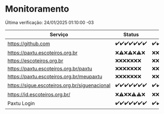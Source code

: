 # Monitoramento

Última verificação: 24/01/2025 01:10:00 -03

|Serviço|Status|Últimas 24h|
|---|---|---|
|https://github.com|<span title="2025-01-17: OK=23">✔️</span><span title="2025-01-18: OK=23">✔️</span><span title="2025-01-19: OK=23">✔️</span><span title="2025-01-20: OK=23">✔️</span><span title="2025-01-21: OK=23">✔️</span><span title="2025-01-22: OK=23">✔️</span><span title="2025-01-23: OK=3">✔️</span>|<span title="23/01/2025 01:10:00 -03 : 200">✔️</span><span title="23/01/2025 02:08:00 -03 : 200">✔️</span><span title="23/01/2025 03:11:00 -03 : 200">✔️</span><span title="23/01/2025 04:08:00 -03 : 200">✔️</span><span title="23/01/2025 05:11:00 -03 : 200">✔️</span><span title="23/01/2025 06:08:00 -03 : 200">✔️</span><span title="23/01/2025 07:08:00 -03 : 200">✔️</span><span title="23/01/2025 08:07:00 -03 : 200">✔️</span><span title="23/01/2025 09:15:00 -03 : 200">✔️</span><span title="23/01/2025 10:15:00 -03 : 200">✔️</span><span title="23/01/2025 11:07:00 -03 : 200">✔️</span><span title="23/01/2025 12:08:00 -03 : 200">✔️</span><span title="23/01/2025 13:10:00 -03 : 200">✔️</span><span title="23/01/2025 14:07:00 -03 : 200">✔️</span><span title="23/01/2025 15:11:00 -03 : 200">✔️</span><span title="23/01/2025 16:06:00 -03 : 200">✔️</span><span title="23/01/2025 17:08:00 -03 : 200">✔️</span><span title="23/01/2025 18:07:00 -03 : 200">✔️</span><span title="23/01/2025 19:07:00 -03 : 200">✔️</span><span title="23/01/2025 20:08:00 -03 : 200">✔️</span><span title="23/01/2025 21:39:00 -03 : 200">✔️</span><span title="23/01/2025 23:07:00 -03 : 200">✔️</span><span title="24/01/2025 00:10:00 -03 : 200">✔️</span><span title="24/01/2025 01:10:00 -03 : 200">✔️</span>|
|https://paxtu.escoteiros.org.br|<span title="2025-01-17: Falhas=23">❌</span><span title="2025-01-18: OK=1, Falhas=22">⚠️</span><span title="2025-01-19: Falhas=23">❌</span><span title="2025-01-20: OK=1, Falhas=22">⚠️</span><span title="2025-01-21: Falhas=23">❌</span><span title="2025-01-22: OK=1, Falhas=22">⚠️</span><span title="2025-01-23: Falhas=3">❌</span>|<span title="23/01/2025 01:10:00 -03 : 403">❌</span><span title="23/01/2025 02:08:00 -03 : 403">❌</span><span title="23/01/2025 03:11:00 -03 : 403">❌</span><span title="23/01/2025 04:08:00 -03 : 403">❌</span><span title="23/01/2025 05:11:00 -03 : 403">❌</span><span title="23/01/2025 06:08:00 -03 : 403">❌</span><span title="23/01/2025 07:08:00 -03 : 403">❌</span><span title="23/01/2025 08:07:00 -03 : 403">❌</span><span title="23/01/2025 09:15:00 -03 : 403">❌</span><span title="23/01/2025 10:15:00 -03 : 403">❌</span><span title="23/01/2025 11:07:00 -03 : 403">❌</span><span title="23/01/2025 12:08:00 -03 : 403">❌</span><span title="23/01/2025 13:10:00 -03 : 403">❌</span><span title="23/01/2025 14:07:00 -03 : 403">❌</span><span title="23/01/2025 15:11:00 -03 : 403">❌</span><span title="23/01/2025 16:06:00 -03 : 403">❌</span><span title="23/01/2025 17:08:00 -03 : 403">❌</span><span title="23/01/2025 18:07:00 -03 : 403">❌</span><span title="23/01/2025 19:07:00 -03 : 403">❌</span><span title="23/01/2025 20:08:00 -03 : 403">❌</span><span title="23/01/2025 21:39:00 -03 : 403">❌</span><span title="23/01/2025 23:07:00 -03 : 403">❌</span><span title="24/01/2025 00:10:00 -03 : 403">❌</span><span title="24/01/2025 01:10:00 -03 : 403">❌</span>|
|https://escoteiros.org.br|<span title="2025-01-17: Falhas=23">❌</span><span title="2025-01-18: Falhas=23">❌</span><span title="2025-01-19: Falhas=23">❌</span><span title="2025-01-20: Falhas=23">❌</span><span title="2025-01-21: Falhas=23">❌</span><span title="2025-01-22: Falhas=23">❌</span><span title="2025-01-23: Falhas=3">❌</span>|<span title="23/01/2025 01:10:00 -03 : 403">❌</span><span title="23/01/2025 02:08:00 -03 : 403">❌</span><span title="23/01/2025 03:11:00 -03 : 403">❌</span><span title="23/01/2025 04:08:00 -03 : 403">❌</span><span title="23/01/2025 05:11:00 -03 : 403">❌</span><span title="23/01/2025 06:08:00 -03 : 403">❌</span><span title="23/01/2025 07:08:00 -03 : 403">❌</span><span title="23/01/2025 08:07:00 -03 : 403">❌</span><span title="23/01/2025 09:15:00 -03 : 403">❌</span><span title="23/01/2025 10:15:00 -03 : 403">❌</span><span title="23/01/2025 11:07:00 -03 : 403">❌</span><span title="23/01/2025 12:08:00 -03 : 403">❌</span><span title="23/01/2025 13:10:00 -03 : 403">❌</span><span title="23/01/2025 14:07:00 -03 : 403">❌</span><span title="23/01/2025 15:11:00 -03 : 403">❌</span><span title="23/01/2025 16:06:00 -03 : 403">❌</span><span title="23/01/2025 17:08:00 -03 : 403">❌</span><span title="23/01/2025 18:07:00 -03 : 403">❌</span><span title="23/01/2025 19:07:00 -03 : 403">❌</span><span title="23/01/2025 20:08:00 -03 : 403">❌</span><span title="23/01/2025 21:39:00 -03 : 403">❌</span><span title="23/01/2025 23:07:00 -03 : 403">❌</span><span title="24/01/2025 00:10:00 -03 : 403">❌</span><span title="24/01/2025 01:10:00 -03 : 403">❌</span>|
|https://paxtu.escoteiros.org.br/paxtu|<span title="2025-01-17: Falhas=23">❌</span><span title="2025-01-18: Falhas=23">❌</span><span title="2025-01-19: Falhas=23">❌</span><span title="2025-01-20: Falhas=23">❌</span><span title="2025-01-21: Falhas=23">❌</span><span title="2025-01-22: Falhas=23">❌</span><span title="2025-01-23: Falhas=3">❌</span>|<span title="23/01/2025 01:10:00 -03 : 403">❌</span><span title="23/01/2025 02:08:00 -03 : 403">❌</span><span title="23/01/2025 03:11:00 -03 : 403">❌</span><span title="23/01/2025 04:08:00 -03 : 403">❌</span><span title="23/01/2025 05:11:00 -03 : 403">❌</span><span title="23/01/2025 06:08:00 -03 : 403">❌</span><span title="23/01/2025 07:08:00 -03 : 403">❌</span><span title="23/01/2025 08:07:00 -03 : 403">❌</span><span title="23/01/2025 09:15:00 -03 : 403">❌</span><span title="23/01/2025 10:15:00 -03 : 403">❌</span><span title="23/01/2025 11:07:00 -03 : 403">❌</span><span title="23/01/2025 12:08:00 -03 : 403">❌</span><span title="23/01/2025 13:10:00 -03 : 403">❌</span><span title="23/01/2025 14:07:00 -03 : 403">❌</span><span title="23/01/2025 15:11:00 -03 : 403">❌</span><span title="23/01/2025 16:06:00 -03 : 403">❌</span><span title="23/01/2025 17:08:00 -03 : 403">❌</span><span title="23/01/2025 18:07:00 -03 : 403">❌</span><span title="23/01/2025 19:07:00 -03 : 403">❌</span><span title="23/01/2025 20:08:00 -03 : 403">❌</span><span title="23/01/2025 21:39:00 -03 : 403">❌</span><span title="23/01/2025 23:07:00 -03 : 403">❌</span><span title="24/01/2025 00:10:00 -03 : 403">❌</span><span title="24/01/2025 01:10:00 -03 : 403">❌</span>|
|https://paxtu.escoteiros.org.br/meupaxtu|<span title="2025-01-17: Falhas=23">❌</span><span title="2025-01-18: Falhas=23">❌</span><span title="2025-01-19: Falhas=23">❌</span><span title="2025-01-20: Falhas=23">❌</span><span title="2025-01-21: Falhas=23">❌</span><span title="2025-01-22: Falhas=23">❌</span><span title="2025-01-23: Falhas=3">❌</span>|<span title="23/01/2025 01:10:00 -03 : 403">❌</span><span title="23/01/2025 02:08:00 -03 : 403">❌</span><span title="23/01/2025 03:11:00 -03 : 403">❌</span><span title="23/01/2025 04:08:00 -03 : 403">❌</span><span title="23/01/2025 05:11:00 -03 : 403">❌</span><span title="23/01/2025 06:08:00 -03 : 403">❌</span><span title="23/01/2025 07:08:00 -03 : 403">❌</span><span title="23/01/2025 08:07:00 -03 : 403">❌</span><span title="23/01/2025 09:15:00 -03 : 403">❌</span><span title="23/01/2025 10:15:00 -03 : 403">❌</span><span title="23/01/2025 11:07:00 -03 : 403">❌</span><span title="23/01/2025 12:08:00 -03 : 403">❌</span><span title="23/01/2025 13:10:00 -03 : 403">❌</span><span title="23/01/2025 14:07:00 -03 : 403">❌</span><span title="23/01/2025 15:11:00 -03 : 403">❌</span><span title="23/01/2025 16:06:00 -03 : 403">❌</span><span title="23/01/2025 17:08:00 -03 : 403">❌</span><span title="23/01/2025 18:07:00 -03 : 403">❌</span><span title="23/01/2025 19:07:00 -03 : 403">❌</span><span title="23/01/2025 20:08:00 -03 : 403">❌</span><span title="23/01/2025 21:39:00 -03 : 403">❌</span><span title="23/01/2025 23:07:00 -03 : 403">❌</span><span title="24/01/2025 00:10:00 -03 : 403">❌</span><span title="24/01/2025 01:10:00 -03 : 403">❌</span>|
|https://sigue.escoteiros.org.br/siguenacional|<span title="2025-01-17: OK=23">✔️</span><span title="2025-01-18: OK=23">✔️</span><span title="2025-01-19: OK=23">✔️</span><span title="2025-01-20: OK=23">✔️</span><span title="2025-01-21: OK=23">✔️</span><span title="2025-01-22: OK=23">✔️</span><span title="2025-01-23: OK=3">✔️</span>|<span title="23/01/2025 01:10:00 -03 : 200">✔️</span><span title="23/01/2025 02:08:00 -03 : 200">✔️</span><span title="23/01/2025 03:11:00 -03 : 200">✔️</span><span title="23/01/2025 04:08:00 -03 : 200">✔️</span><span title="23/01/2025 05:11:00 -03 : 200">✔️</span><span title="23/01/2025 06:08:00 -03 : 200">✔️</span><span title="23/01/2025 07:08:00 -03 : 200">✔️</span><span title="23/01/2025 08:07:00 -03 : 200">✔️</span><span title="23/01/2025 09:15:00 -03 : 200">✔️</span><span title="23/01/2025 10:15:00 -03 : 200">✔️</span><span title="23/01/2025 11:07:00 -03 : 200">✔️</span><span title="23/01/2025 12:08:00 -03 : 200">✔️</span><span title="23/01/2025 13:10:00 -03 : 200">✔️</span><span title="23/01/2025 14:07:00 -03 : 200">✔️</span><span title="23/01/2025 15:11:00 -03 : 200">✔️</span><span title="23/01/2025 16:06:00 -03 : 200">✔️</span><span title="23/01/2025 17:08:00 -03 : 200">✔️</span><span title="23/01/2025 18:07:00 -03 : 200">✔️</span><span title="23/01/2025 19:07:00 -03 : 200">✔️</span><span title="23/01/2025 20:08:00 -03 : 200">✔️</span><span title="23/01/2025 21:39:00 -03 : 200">✔️</span><span title="23/01/2025 23:07:00 -03 : 200">✔️</span><span title="24/01/2025 00:10:00 -03 : 200">✔️</span><span title="24/01/2025 01:10:00 -03 : 200">✔️</span>|
|https://id.escoteiros.org.br/|<span title="2025-01-17: Falhas=23">❌</span><span title="2025-01-18: OK=1, Falhas=22">⚠️</span><span title="2025-01-19: Falhas=23">❌</span><span title="2025-01-20: Falhas=23">❌</span><span title="2025-01-21: OK=1, Falhas=22">⚠️</span><span title="2025-01-22: OK=2, Falhas=21">⚠️</span><span title="2025-01-23: Falhas=3">❌</span>|<span title="23/01/2025 01:10:00 -03 : 403">❌</span><span title="23/01/2025 02:08:00 -03 : 403">❌</span><span title="23/01/2025 03:11:00 -03 : 403">❌</span><span title="23/01/2025 04:08:00 -03 : 403">❌</span><span title="23/01/2025 05:11:00 -03 : 403">❌</span><span title="23/01/2025 06:08:00 -03 : 403">❌</span><span title="23/01/2025 07:08:00 -03 : 403">❌</span><span title="23/01/2025 08:07:00 -03 : 403">❌</span><span title="23/01/2025 09:15:00 -03 : 403">❌</span><span title="23/01/2025 10:15:00 -03 : 403">❌</span><span title="23/01/2025 11:07:00 -03 : 403">❌</span><span title="23/01/2025 12:08:00 -03 : 403">❌</span><span title="23/01/2025 13:10:00 -03 : 403">❌</span><span title="23/01/2025 14:07:00 -03 : 403">❌</span><span title="23/01/2025 15:11:00 -03 : 403">❌</span><span title="23/01/2025 16:06:00 -03 : 403">❌</span><span title="23/01/2025 17:08:00 -03 : 403">❌</span><span title="23/01/2025 18:07:00 -03 : 403">❌</span><span title="23/01/2025 19:07:00 -03 : 403">❌</span><span title="23/01/2025 20:08:00 -03 : 403">❌</span><span title="23/01/2025 21:39:00 -03 : 403">❌</span><span title="23/01/2025 23:07:00 -03 : 403">❌</span><span title="24/01/2025 00:10:00 -03 : 403">❌</span><span title="24/01/2025 01:10:00 -03 : 403">❌</span>|
|Paxtu Login|<span title="2025-01-17: OK=23">✔️</span><span title="2025-01-18: OK=23">✔️</span><span title="2025-01-19: OK=23">✔️</span><span title="2025-01-20: OK=23">✔️</span><span title="2025-01-21: OK=23">✔️</span><span title="2025-01-22: OK=23">✔️</span><span title="2025-01-23: OK=3">✔️</span>|<span title="23/01/2025 01:10:00 -03 : 200">✔️</span><span title="23/01/2025 02:08:00 -03 : 200">✔️</span><span title="23/01/2025 03:11:00 -03 : 200">✔️</span><span title="23/01/2025 04:08:00 -03 : 200">✔️</span><span title="23/01/2025 05:11:00 -03 : 200">✔️</span><span title="23/01/2025 06:08:00 -03 : 200">✔️</span><span title="23/01/2025 07:08:00 -03 : 200">✔️</span><span title="23/01/2025 08:07:00 -03 : 200">✔️</span><span title="23/01/2025 09:15:00 -03 : 200">✔️</span><span title="23/01/2025 10:15:00 -03 : 200">✔️</span><span title="23/01/2025 11:07:00 -03 : 200">✔️</span><span title="23/01/2025 12:08:00 -03 : 200">✔️</span><span title="23/01/2025 13:10:00 -03 : 200">✔️</span><span title="23/01/2025 14:07:00 -03 : 200">✔️</span><span title="23/01/2025 15:11:00 -03 : 200">✔️</span><span title="23/01/2025 16:06:00 -03 : 200">✔️</span><span title="23/01/2025 17:08:00 -03 : 200">✔️</span><span title="23/01/2025 18:07:00 -03 : 200">✔️</span><span title="23/01/2025 19:07:00 -03 : 200">✔️</span><span title="23/01/2025 20:08:00 -03 : 200">✔️</span><span title="23/01/2025 21:39:00 -03 : 200">✔️</span><span title="23/01/2025 23:07:00 -03 : 200">✔️</span><span title="24/01/2025 00:10:00 -03 : 200">✔️</span><span title="24/01/2025 01:10:00 -03 : 200">✔️</span>|
